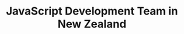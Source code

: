 ---
title: JavaScript Development Team in New Zealand
permalink: /landings/javascript-developer-new-zealand
technology: JavaScript
location: New Zealand
---
